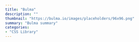 ```yaml
---
title: "Bulma"
description: ""
thumbnail: "https://bulma.io/images/placeholders/96x96.png"
summary: "Bulma summary"
categories:
- "CSS Library"
---
```

